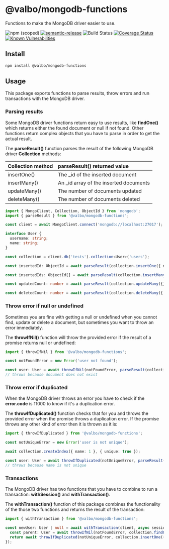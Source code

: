 # @valbo/mongodb-functions

Functions to make the MongoDB driver easier to use.

![npm (scoped)](https://img.shields.io/npm/v/@valbo/mongodb-functions)
[![semantic-release](https://img.shields.io/badge/%20%20%F0%9F%93%A6%F0%9F%9A%80-semantic--release-e10079.svg)](https://github.com/semantic-release/semantic-release)
![Build Status](https://img.shields.io/github/workflow/status/valverdealbo/mongodb-functions/CI)
[![Coverage Status](https://coveralls.io/repos/github/valverdealbo/mongodb-functions/badge.svg?branch=main)](https://coveralls.io/github/valverdealbo/mongodb-functions?branch=main)
[![Known Vulnerabilities](https://snyk.io/test/github/valverdealbo/mongodb-functions/badge.svg?targetFile=package.json)](https://snyk.io/test/github/valverdealbo/mongodb-functions?targetFile=package.json)

## Install

```bash
npm install @valbo/mongodb-functions
```

## Usage

This package exports functions to parse results, throw errors and run transactions with the MongoDB driver.

### Parsing results

Some MongoDB driver functions return easy to use results, like **findOne()** which returns either the found document or null if not found. Other functions return 
complex objects that you have to parse in order to get the actual result.

The **parseResult()** function parses the result of the following MongoDB driver **Collection** methods:

| Collection method   | **parseResult()** returned value           |
| :---                | :---                                       |
| insertOne()         | The _id of the inserted document           |
| insertMany()        | An _id array of the inserted documents     |
| updateMany()        | The number of documents updated            |
| deleteMany()        | The number of documents deleted            |

```typescript
import { MongoClient, Collection, ObjectId } from 'mongodb';
import { parseResult } from '@valbo/mongodb-functions';

const client = await MongoClient.connect('mongodb://localhost:27017');

interface User {
  username: string;
  name: string;
}

const collection = client.db('tests').collection<User>('users');

const insertedId: ObjectId = await parseResult(collection.insertOne({ name: 'Alice' }));

const insertedIds: ObjectId[] = await parseResult(collection.insertMany([{ name: 'Bob' }, { name: 'Charlie' }]));

const updatedCount: number = await parseResult(collection.updateMany({}, { $set: { updated: true } }));

const deletedCount: number = await parseResult(collection.deleteMany({ name: 'Charles' }));
```

### Throw error if null or undefined

Sometimes you are fine with getting a null or undefined when you cannot find, update or delete a document, but sometimes you want to throw an error immediately.

The **throwIfNil()** function will throw the provided error if the result of a promise returns null or undefined:

```typescript
import { throwIfNil } from '@valbo/mongodb-functions';

const notFoundError = new Error('user not found');

const user: User = await throwIfNil(notFoundError, parseResult(collection.findOneAndUpdate({ name: 'Charles' }, { $set: { name: 'Charlie' } })));
// throws because document does not exist
```

### Throw error if duplicated

When the MongoDB driver throws an error you have to check if the **error.code** is 11000 to know if it's a duplication error.

The **throwIfDuplicated()** function checks that for you and throws the provided error when the promise throws a duplication error. If the promise throws any 
other kind of error then it is thrown as it is:

```typescript
import { throwIfDuplicated } from '@valbo/mongodb-functions';

const notUniqueError = new Error('user is not unique');

await collection.createIndex({ name: 1 }, { unique: true });

const user: User = await throwIfDuplicated(notUniqueError, parseResult(collection.insertOne({ name: 'Alice' })));
// throws because name is not unique
```

### Transactions

The MongoDB driver has two functions that you have to combine to run a transaction: **withSession()** and **withTransaction()**.

The **withTransaction()** function of this package combines the functionality of the those two functions and returns the result of the transaction:

```typescript
import { withTransaction } from '@valbo/mongodb-functions';

const newUser: User | null = await withTransaction(client, async session => {
  const parent: User = await throwIfNil(notFoundError, collection.findOneAndUpdate({ name: 'Robert' }, { $set: { children: 1 } }, { returnOriginal: false, session }));
  return await throwIfDuplicated(notUniqueError, collection.insertOne({ name: 'Daisy', parent: parent.name }, { session }));
});
```
